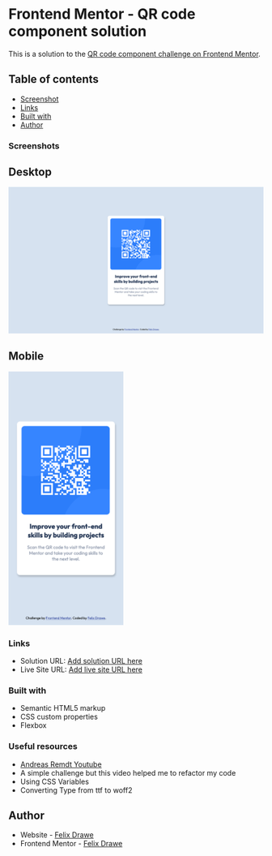 # Frontend Mentor - QR code component solution

This is a solution to the [QR code component challenge on Frontend Mentor](https://www.frontendmentor.io/challenges/qr-code-component-iux_sIO_H).

## Table of contents

- [Screenshot](#screenshot)
- [Links](#links)
- [Built with](#built-with)
- [Author](#author)

### Screenshots

## Desktop

<img src="./assets/images/desktop.png" width="600">

## Mobile

<img src="./assets/images/mobile.png" height="500">

### Links

- Solution URL: [Add solution URL here](https://your-solution-url.com)
- Live Site URL: [Add live site URL here](https://your-live-site-url.com)

### Built with

- Semantic HTML5 markup
- CSS custom properties
- Flexbox

### Useful resources

- [Andreas Remdt Youtube](https://www.youtube.com/watch?v=ANOz2JJqcgc&t=354s)
- A simple challenge but this video helped me to refactor my code
- Using CSS Variables
- Converting Type from ttf to woff2

## Author

- Website - [Felix Drawe](https://www.felixdrawe.de)
- Frontend Mentor - [Felix Drawe](https://www.frontendmentor.io/profile/Felixdrawe)
